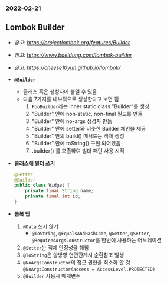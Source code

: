 ### 2022-02-21

## Lombok Builder
- *참고: https://projectlombok.org/features/Builder*
- *참고: https://www.baeldung.com/lombok-builder*
- *참고: https://cheese10yun.github.io/lombok/*
- **`@Builder`**
  - 클래스 혹은 생성자에 붙일 수 있음
  - 다음 7가지를 내부적으로 생성한다고 보면 됨
    1. `FooBuilder`라는 inner static class "Builder"를 생성
    2. "Builder" 안에 non-static, non-final 필드를 만듦
    3. "Builder" 안에 no-args 생성자 만듦
    4. "Builder" 안에 setter와 비슷한 Builder 체인을 제공
    5. "Builder" 안의 build() 메서드는 객체 생성
    6. "Builder" 안에 toString() 구현 되어있음
    7. .builder() 를 호출하여 빌더 패턴 사용 시작

- **클래스에 빌더 쓰기**
    ```java
    @Getter
    @Builder
    public class Widget {
        private final String name;
        private final int id;
    }
    ```
  
- **롬복 팁**
  1. `@Data` 쓰지 않기
     - `@ToString`, `@EqualsAndHashCode`, `@Getter`, `@Setter`, `@RequiredArgsConstructor`를 한번에 사용하는 어노테이션
  2. `@Setter`는 객체 안정성을 해침
  3. `@ToString`은 양방향 연관관계시 순환참조 발생
  4. `@NoArgsConstructor`의 접근 권한을 최소화 할 것 `@NoArgsConstructor(access = AccessLevel.PROTECTED)`
  5. `@Builder` 사용시 매개변수
